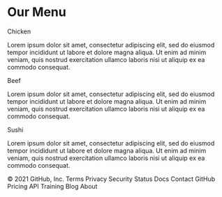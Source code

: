   
<!DOCTYPE html>
<html>
<head>
  <meta charset="utf-8">
  <meta name="viewport" content="width=device-width, initial-scale=1">
  <link rel="stylesheet" type="text/css" href="css/css.css">
  <title>Module 2 Solution</title>
</head>
<body>
  <h1>Our Menu</h1>
  <div class="row">
  <div class="container col-lg-4 col-md-6 col-sm-12">
    <section>
    <div id="chicken">
      Chicken
    </div>
    <p>
      Lorem ipsum dolor sit amet, consectetur adipiscing elit, sed do eiusmod tempor incididunt ut labore et dolore magna aliqua. Ut enim ad minim veniam, quis nostrud exercitation ullamco laboris nisi ut aliquip ex ea commodo consequat. 
    </p>
    </section>
  </div>
  <div class="container col-lg-4 col-md-6 col-sm-12">
    <section>
    <div id="beef">
      Beef
    </div>
    <p>
      Lorem ipsum dolor sit amet, consectetur adipiscing elit, sed do eiusmod tempor incididunt ut labore et dolore magna aliqua. Ut enim ad minim veniam, quis nostrud exercitation ullamco laboris nisi ut aliquip ex ea commodo consequat.
    </p>
    </section>
  </div>
  <div class="container col-lg-4 col-md-12 col-sm-12">
    <section>
    <div id="sushi">
      Sushi
    </div>
    <p>
      Lorem ipsum dolor sit amet, consectetur adipiscing elit, sed do eiusmod tempor incididunt ut labore et dolore magna aliqua. Ut enim ad minim veniam, quis nostrud exercitation ullamco laboris nisi ut aliquip ex ea commodo consequat. 
    </p>
    </section>
  </div>
  </div>
</body>
</html>
© 2021 GitHub, Inc.
Terms
Privacy
Security
Status
Docs
Contact GitHub
Pricing
API
Training
Blog
About
